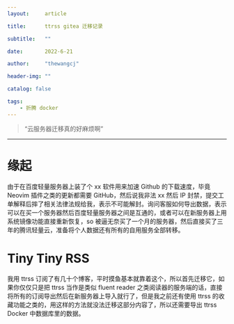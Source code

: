 ```yaml
---
layout:     article

title:      ttrss gitea 迁移记录

subtitle:   ""

date:       2022-6-21

author:     "thewangcj"

header-img: ""

catalog: false

tags:
    - 折腾 docker
---
```


> “云服务器迁移真的好麻烦啊”

------

<!--more-->

# 缘起
由于在百度轻量服务器上装了个 xx 软件用来加速 Github 的下载速度，毕竟 Neovim 插件之类的更新都需要 GitHub，然后说我非法 xx 然后 IP 封禁，提交工单解释后摔了相关法律法规给我，表示不可能解封。询问客服如何导出数据，表示可以在买一个服务器然后百度轻量服务器之间是互通的，或者可以在新服务器上用系统镜像功能直接重新恢复，so 被逼无奈买了一个月的服务器，然后直接买了三年的腾讯轻量云，准备将个人数据还有所有的自用服务全部转移。

# Tiny Tiny RSS
我用 ttrss 订阅了有几十个博客，平时摸鱼基本就靠着这个，所以首先迁移它，如果你仅仅只是把 ttrss 当作是类似 fluent reader 之类阅读器的服务端的话，直接将所有的订阅导出然后在新服务器上导入就行了，但是我之前还有使用 ttrss 的收藏功能之类的，用这样的方法就没法迁移这部分内容了，所以还需要导出 ttrss Docker 中数据库里的数据。

